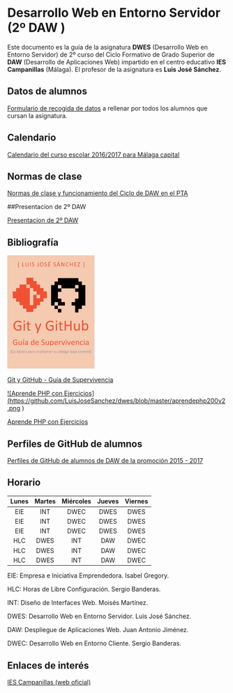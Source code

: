 # Desarrollo Web en Entorno Servidor (2º DAW )

Este documento es la guía de la asignatura **DWES** (Desarrollo Web en Entorno Servidor) de 2º curso del Ciclo Formativo de Grado Superior de **DAW** (Desarrollo de Aplicaciones Web) impartido en el centro educativo **IES Campanillas** (Málaga). El profesor de la asignatura es **Luis José Sánchez**.

## Datos de alumnos

[Formulario de recogida de datos](https://docs.google.com/forms/d/e/1FAIpQLSfeLD14YMtNoc-bJWAdqzW8PB6isP-ZK9GkTDSw0CjLGJ1mwg/viewform) a rellenar por todos los alumnos que cursan la asignatura.

## Calendario

[Calendario del curso escolar 2016/2017 para Málaga capital](Malaga1617_calendario.pdf)

## Normas de clase

[Normas de clase y funcionamiento del Ciclo de DAW en el PTA](normas_y_funcionamiento_daw.pdf)

##Presentacion de 2º DAW

[Presentacion de 2º DAW](https://rawgit.com/LuisJoseSanchez/presentacion-daw2/master/index.html)

## Bibliografía

<a href="https://leanpub.com/gitygithub/">![Git y GitHub - Guía de Supervivencia](https://github.com/LuisJoseSanchez/dwes/blob/master/gitygithub200.jpg
)</a>

[Git y GitHub - Guía de Supervivencia](https://leanpub.com/gitygithub/)

<a href="https://leanpub.com/aprendephpconejercicios">![Aprende PHP con Ejercicios]
(https://github.com/LuisJoseSanchez/dwes/blob/master/aprendephp200v2.png
)</a>

[Aprende PHP con Ejercicios](https://leanpub.com/aprendephpconejercicios)

## Perfiles de GitHub de alumnos

[Perfiles de GitHub de alumnos de DAW de la promoción 2015 - 2017](https://github.com/LuisJoseSanchez/github-alumnos-daw-1517)

## Horario

| Lunes | Martes | Miércoles | Jueves | Viernes |
| :---: | :---:  |   :---:   | :---:  |  :---:  |
| EIE   | INT    | DWEC      | DWES   | DWES    |
| EIE   | INT    | DWEC      | DWES   | DWES    |
| EIE   | INT    | DWEC      | DWES   | DWES    |
| HLC   | DWES   | INT       | DAW    | DWEC    |
| HLC   | DWES   | INT       | DAW    | DWEC    |
| HLC   | DWES   | INT       | DAW    | DWEC    |


EIE: Empresa e Iniciativa Emprendedora. Isabel Gregory.

HLC: Horas de Libre Configuración. Sergio Banderas.

INT: Diseño de Interfaces Web. Moisés Martínez.

DWES: Desarrollo Web en Entorno Servidor. Luis José Sánchez.

DAW: Despliegue de Aplicaciones Web. Juan Antonio Jiménez.

DWEC: Desarrollo Web en Entorno Cliente. Sergio Banderas.

## Enlaces de interés

[IES Campanillas (web oficial)](http://iescampanillas.com/)